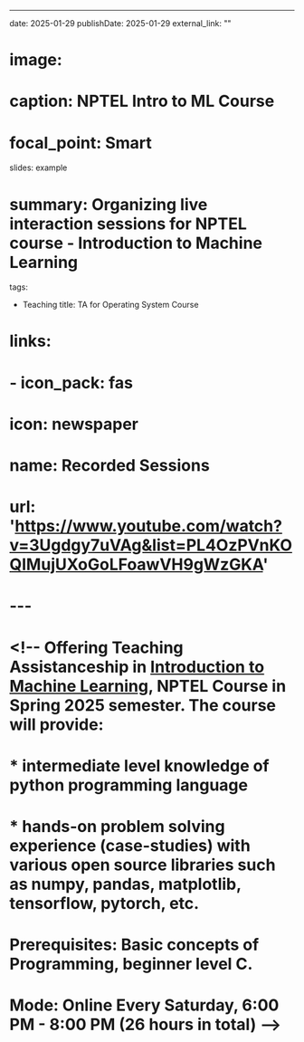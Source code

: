 ---
date: 2025-01-29
publishDate: 2025-01-29
external_link: ""
# image:
#   caption: NPTEL Intro to ML Course
#   focal_point: Smart
slides: example
# summary: Organizing live interaction sessions for NPTEL course - Introduction to Machine Learning
tags:
- Teaching
title: TA for Operating System Course
# links:
#   - icon_pack: fas
#     icon: newspaper
#     name: Recorded Sessions
#     url: 'https://www.youtube.com/watch?v=3Ugdgy7uVAg&list=PL4OzPVnKOQIMujUXoGoLFoawVH9gWzGKA'
# ---
# <!-- Offering Teaching Assistanceship in [Introduction to Machine Learning](https://onlinecourses.nptel.ac.in/noc25_cs46/preview), NPTEL Course in Spring 2025 semester. The course will provide:
# * intermediate level knowledge of python programming language
# * hands-on problem solving experience (case-studies) with various open source libraries such as numpy, pandas, matplotlib, tensorflow, pytorch, etc.

# Prerequisites: Basic concepts of Programming, beginner level C.<br>
# Mode:	Online Every Saturday, 6:00 PM - 8:00 PM (26 hours in total) -->